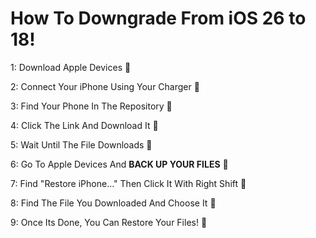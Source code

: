 # How To Downgrade From iOS 26 to 18!

1: Download Apple Devices 💫

2: Connect Your iPhone Using Your Charger 💫

3: Find Your Phone In The Repository 💫 

4: Click The Link And Download It 💫

5: Wait Until The File Downloads 💫

6: Go To Apple Devices And **BACK UP YOUR FILES** 💫

7: Find "Restore iPhone..." Then Click It With Right Shift 💫

8: Find The File You Downloaded And Choose It 💫

9: Once Its Done, You Can Restore Your Files! 💫
